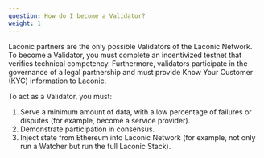 ```yaml
---
question: How do I become a Validator?
weight: 1
---
```


Laconic partners are the only possible Validators of the Laconic Network. To become a Validator, you must complete an incentivized testnet that verifies technical competency. Furthermore, validators participate in the governance of a legal partnership and must provide Know Your Customer (KYC) information to Laconic.	 	 	 

To act as a Validator, you must:

1. Serve a minimum amount of data, with a low percentage of failures or disputes (for example, become a service provider).
2. Demonstrate participation in consensus.					
3. Inject state from Ethereum into Laconic Network (for example, not only run a Watcher but run the full Laconic Stack).
